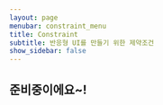 ```yaml
---
layout: page
menubar: constraint_menu
title: Constraint
subtitle: 반응형 UI를 만들기 위한 제약조건
show_sidebar: false
---
```


## 준비중이에요~!

